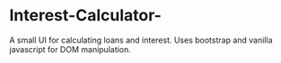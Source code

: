 # Interest-Calculator-
A small UI for calculating loans and interest. Uses bootstrap and vanilla javascript for DOM manipulation.
